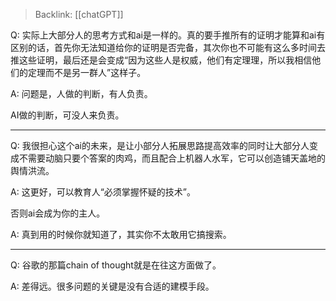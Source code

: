 > Backlink: [[chatGPT]]

Q: 实际上大部分人的思考方式和ai是一样的。真的要手推所有的证明才能算和ai有区别的话，首先你无法知道给你的证明是否完备，其次你也不可能有这么多时间去推这些证明，最后还是会变成“因为这些人是权威，他们有定理理，所以我相信他们的定理而不是另一群人”这样子。

A: 问题是，人做的判断，有人负责。  

AI做的判断，可没人来负责。

---

Q: 我很担心这个ai的未来，是让小部分人拓展思路提高效率的同时让大部分人变成不需要动脑只要个答案的肉鸡，而且配合上机器人水军，它可以创造铺天盖地的舆情洪流。

A: 这更好，可以教育人“必须掌握怀疑的技术”。  
  
否则ai会成为你的主人。

A: 真到用的时候你就知道了，其实你不太敢用它搞搜索。

---

Q: 谷歌的那篇chain of thought就是在往这方面做了。

A: 差得远。很多问题的关键是没有合适的建模手段。